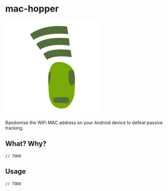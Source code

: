 mac-hopper
==========

<p align="left" >
  <img src="ic_launcher-web.png" alt="mac-hopper logo" height="300px"/>
</p>

Randomise the WiFi MAC address on your Android device to defeat passive tracking.

## What? Why?

    // TODO

## Usage

    // TODO
